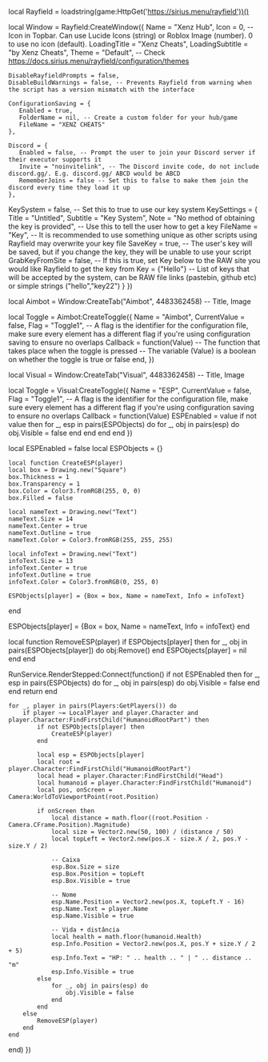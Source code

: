 local Rayfield = loadstring(game:HttpGet('https://sirius.menu/rayfield'))()

local Window = Rayfield:CreateWindow({
    Name = "Xenz Hub",
    Icon = 0, -- Icon in Topbar. Can use Lucide Icons (string) or Roblox Image (number). 0 to use no icon (default).
    LoadingTitle = "Xenz Cheats",
    LoadingSubtitle = "by Xenz Cheats",
    Theme = "Default", -- Check https://docs.sirius.menu/rayfield/configuration/themes
 
    DisableRayfieldPrompts = false,
    DisableBuildWarnings = false, -- Prevents Rayfield from warning when the script has a version mismatch with the interface
 
    ConfigurationSaving = {
       Enabled = true,
       FolderName = nil, -- Create a custom folder for your hub/game
       FileName = "XENZ CHEATS"
    },
 
    Discord = {
       Enabled = false, -- Prompt the user to join your Discord server if their executor supports it
       Invite = "noinvitelink", -- The Discord invite code, do not include discord.gg/. E.g. discord.gg/ ABCD would be ABCD
       RememberJoins = false -- Set this to false to make them join the discord every time they load it up
    },

KeySystem = false, -- Set this to true to use our key system
   KeySettings = {
      Title = "Untitled",
      Subtitle = "Key System",
      Note = "No method of obtaining the key is provided", -- Use this to tell the user how to get a key
      FileName = "Key", -- It is recommended to use something unique as other scripts using Rayfield may overwrite your key file
      SaveKey = true, -- The user's key will be saved, but if you change the key, they will be unable to use your script
      GrabKeyFromSite = false, -- If this is true, set Key below to the RAW site you would like Rayfield to get the key from
      Key = {"Hello"} -- List of keys that will be accepted by the system, can be RAW file links (pastebin, github etc) or simple strings ("hello","key22")
   }
})

local Aimbot = Window:CreateTab("Aimbot", 4483362458) -- Title, Image

local Toggle = Aimbot:CreateToggle({
   Name = "Aimbot",
   CurrentValue = false,
   Flag = "Toggle1", -- A flag is the identifier for the configuration file, make sure every element has a different flag if you're using configuration saving to ensure no overlaps
   Callback = function(Value)
   -- The function that takes place when the toggle is pressed
   -- The variable (Value) is a boolean on whether the toggle is true or false
   end,
})

local Visual = Window:CreateTab("Visual", 4483362458) -- Title, Image

local Toggle = Visual:CreateToggle({
   Name = "ESP",
   CurrentValue = false,
   Flag = "Toggle1", -- A flag is the identifier for the configuration file, make sure every element has a different flag if you're using configuration saving to ensure no overlaps
   Callback = function(Value)
        ESPEnabled = value
        if not value then
            for _, esp in pairs(ESPObjects) do
                for _, obj in pairs(esp) do
                    obj.Visible = false
                end
            end
        end
    end
})

local ESPEnabled = false
local ESPObjects = {}

    local function CreateESP(player)
    local box = Drawing.new("Square")
    box.Thickness = 1
    box.Transparency = 1
    box.Color = Color3.fromRGB(255, 0, 0)
    box.Filled = false

    local nameText = Drawing.new("Text")
    nameText.Size = 14
    nameText.Center = true
    nameText.Outline = true
    nameText.Color = Color3.fromRGB(255, 255, 255)

    local infoText = Drawing.new("Text")
    infoText.Size = 13
    infoText.Center = true
    infoText.Outline = true
    infoText.Color = Color3.fromRGB(0, 255, 0)

    ESPObjects[player] = {Box = box, Name = nameText, Info = infoText}
end

ESPObjects[player] = {Box = box, Name = nameText, Info = infoText}
end

local function RemoveESP(player)
    if ESPObjects[player] then
        for _, obj in pairs(ESPObjects[player]) do
            obj:Remove()
        end
        ESPObjects[player] = nil
    end
end

RunService.RenderStepped:Connect(function()
    if not ESPEnabled then
        for _, esp in pairs(ESPObjects) do
            for _, obj in pairs(esp) do
                obj.Visible = false
            end
        end
        return
    end

    for _, player in pairs(Players:GetPlayers()) do
        if player ~= LocalPlayer and player.Character and player.Character:FindFirstChild("HumanoidRootPart") then
            if not ESPObjects[player] then
                CreateESP(player)
            end

            local esp = ESPObjects[player]
            local root = player.Character:FindFirstChild("HumanoidRootPart")
            local head = player.Character:FindFirstChild("Head")
            local humanoid = player.Character:FindFirstChild("Humanoid")
            local pos, onScreen = Camera:WorldToViewportPoint(root.Position)

            if onScreen then
                local distance = math.floor((root.Position - Camera.CFrame.Position).Magnitude)
                local size = Vector2.new(50, 100) / (distance / 50)
                local topLeft = Vector2.new(pos.X - size.X / 2, pos.Y - size.Y / 2)

                -- Caixa
                esp.Box.Size = size
                esp.Box.Position = topLeft
                esp.Box.Visible = true

                -- Nome
                esp.Name.Position = Vector2.new(pos.X, topLeft.Y - 16)
                esp.Name.Text = player.Name
                esp.Name.Visible = true

                -- Vida + distância
                local health = math.floor(humanoid.Health)
                esp.Info.Position = Vector2.new(pos.X, pos.Y + size.Y / 2 + 5)
                esp.Info.Text = "HP: " .. health .. " | " .. distance .. "m"
                esp.Info.Visible = true
            else
                for _, obj in pairs(esp) do
                    obj.Visible = false
                end
            end
        else
            RemoveESP(player)
        end
    end
end)
})

